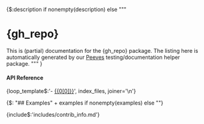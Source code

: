 {$:description if nonempty(description) else """
# {gh_repo}

This is (partial) documentation for the {gh_repo} package.
The listing here is automatically generated by our [Peeves](https://github.com/McCoyGroup/Peeves) testing/documentation helper package.
"""
}

#### API Reference

{loop_template$:'- [{{0[0]}}]({{0[1]}})', index_files, joiner='\n'}

{$: "## Examples" + examples if nonempty(examples) else ""}

{include$:'includes/contrib_info.md'}

